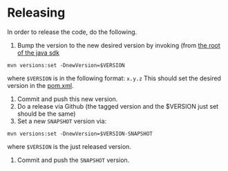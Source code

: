 # Releasing


In order to release the code, do the following.


1. Bump the version to the new desired version by invoking (from [the root of the java sdk](../concordium-sdk/)

```
mvn versions:set -DnewVersion=$VERSION
```
where `$VERSION` is in the following format: `x.y.z`
This should set the desired version in the [pom.xml](../concordium-sdk/pom.xml).

1. Commit and push this new version.
1. Do a release via Github (the tagged version and the $VERSION just set should be the same)
1. Set a new `SNAPSHOT` version via:
```
mvn versions:set -DnewVersion=$VERSION-SNAPSHOT
```
where `$VERSION` is the just released version.

1. Commit and push the `SNAPSHOT` version.

